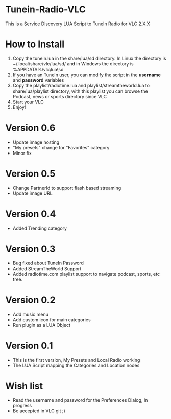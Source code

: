 Tunein-Radio-VLC
================

This is a Service Discovery LUA Script to TuneIn Radio for VLC 2.X.X

How to Install
==============

1. Copy the tunein.lua in the share/lua/sd directory. In Linux the directory is ~/.local/share/vlc/lua/sd/ and in Windows the directory is %APPDATA%\vlc\lua\sd
2. If you have an TuneIn user, you can modify the script in the __username__ and __password__ variables
3. Copy the playlist/radiotime.lua and playlist/streamtheworld.lua to share/lua/playlist directory, with this playlist you can browse the Podcast, news or sports directory since VLC
4. Start your VLC 
5. Enjoy!

Version 0.6
===========
* Update image hosting
* "My presets" change for "Favorites" category
* Minor fix

Version 0.5
===========
* Change PartnerId to support flash based streaming
* Update image URL

Version 0.4
===========
* Added Trending category

Version 0.3
===========
* Bug fixed about TuneIn Password
* Added StreamTheWorld Support
* Added radiotime.com playlist support to navigate podcast, sports, etc tree.

Version 0.2
===========
* Add music menu
* Add custom icon for main categories
* Run plugin as a LUA Object

Version 0.1
===========
* This is the first version, My Presets and Local Radio working
* The LUA Script mapping the Categories and Location nodes

Wish list
=========
* Read the username and password for the Preferences Dialog, In progress
* Be accepted in VLC git ;)
